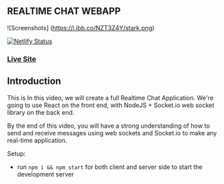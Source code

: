 ## REALTIME CHAT WEBAPP
![Screenshots] (https://i.ibb.co/NZT3Z4Y/stark.png)

[![Netlify Status](https://api.netlify.com/api/v1/badges/4f598e3e-3981-4bba-9959-4648927229f0/deploy-status)](https://app.netlify.com/sites/laughchatapp/deploys)

### [Live Site](https://laughchatapp.netlify.app)


## Introduction
This is 
In this video, we will create a full Realtime Chat Application. We're going to use  React on the front end, with NodeJS + Socket.io web socket library on the back end. 

By the end of this video, you will have a strong understanding of how to send and receive messages using web sockets and Socket.io to make any real-time application.

Setup:
- run ```npm i && npm start``` for both client and server side to start the development server
